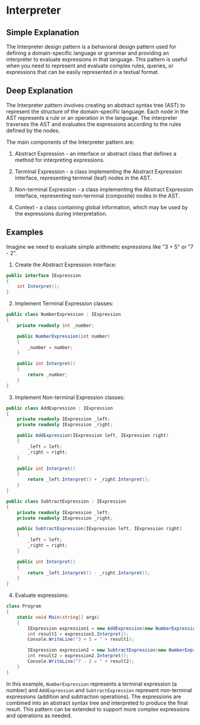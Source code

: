 # Interpreter

## Simple Explanation

The Interpreter design pattern is a behavioral design pattern used for defining a domain-specific language or grammar and providing an interpreter to evaluate expressions in that language. This pattern is useful when you need to represent and evaluate complex rules, queries, or expressions that can be easily represented in a textual format.

## Deep Explanation

The Interpreter pattern involves creating an abstract syntax tree (AST) to represent the structure of the domain-specific language. Each node in the AST represents a rule or an operation in the language. The interpreter traverses the AST and evaluates the expressions according to the rules defined by the nodes.

The main components of the Interpreter pattern are:

1. Abstract Expression - an interface or abstract class that defines a method for interpreting expressions.

2. Terminal Expression - a class implementing the Abstract Expression interface, representing terminal (leaf) nodes in the AST.

3. Non-terminal Expression - a class implementing the Abstract Expression interface, representing non-terminal (composite) nodes in the AST.

4. Context - a class containing global information, which may be used by the expressions during interpretation.

## Examples

Imagine we need to evaluate simple arithmetic expressions like "3 + 5" or "7 - 2".

1. Create the Abstract Expression interface:

```C#
public interface IExpression
{
    int Interpret();
}
```

2. Implement Terminal Expression classes:

```C#
public class NumberExpression : IExpression
{
    private readonly int _number;

    public NumberExpression(int number)
    {
        _number = number;
    }

    public int Interpret()
    {
        return _number;
    }
}
```

3. Implement Non-terminal Expression classes:

```C#
public class AddExpression : IExpression
{
    private readonly IExpression _left;
    private readonly IExpression _right;

    public AddExpression(IExpression left, IExpression right)
    {
        _left = left;
        _right = right;
    }

    public int Interpret()
    {
        return _left.Interpret() + _right.Interpret();
    }
}

public class SubtractExpression : IExpression
{
    private readonly IExpression _left;
    private readonly IExpression _right;

    public SubtractExpression(IExpression left, IExpression right)
    {
        _left = left;
        _right = right;
    }

    public int Interpret()
    {
        return _left.Interpret() - _right.Interpret();
    }
}
```

4. Evaluate expressions:

```C#
class Program
{
    static void Main(string[] args)
    {
        IExpression expression1 = new AddExpression(new NumberExpression(3), new NumberExpression(5));
        int result1 = expression1.Interpret();
        Console.WriteLine("3 + 5 = " + result1);

        IExpression expression2 = new SubtractExpression(new NumberExpression(7), new NumberExpression(2));
        int result2 = expression2.Interpret();
        Console.WriteLine("7 - 2 = " + result2);
    }
}
```

In this example, `NumberExpression` represents a terminal expression (a number) and `AddExpression` and `SubtractExpression` represent non-terminal expressions (addition and subtraction operations). The expressions are combined into an abstract syntax tree and interpreted to produce the final result. This pattern can be extended to support more complex expressions and operations as needed.